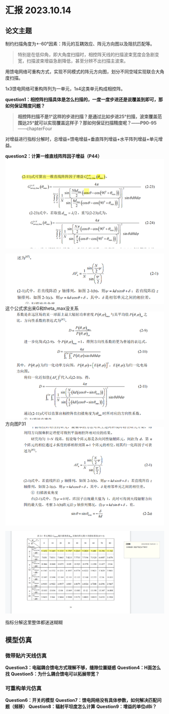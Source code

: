 # 汇报 2023.10.14

## 论文主题

制约扫描角度为+-60°因素：阵元的互耦效应、阵元方向图以及阻抗匹配等。
>特别是在低仰角，即大角度扫描时，相控阵天线的扫描波束宽度会急剧变宽，扫描波束增益急剧降低，甚至分辨不出扫描主波束。

用馈电网络可重构方式，实现不同模式的阵元方向图，划分不同空域实现联合大角度扫描。
 
 1x3馈电网络可重构阵列为一单元，1x4这类单元构成相控阵。
 
 **question1：相控阵扫描具体是怎么扫描的，一度一度步进还是说覆盖到即可，那如何保证精度问题？**
  >**相控阵扫描不是1°这样的步进扫描？是通过比如步进25°扫描，波束覆盖范围达25°就可以实现覆盖这样子？那如何保证扫描精度呢？——P90-95**  ——chapterFour

对增益进行指标分解时，总增益=馈电增益+垂直阵列增益+水平阵列增益+单元增益。

**question2：计算一维直线阵阵因子增益（P44）**
![计算一维直线阵阵因子增益](/imgs/2023-10-14/KxCIpxvaibYnxu1o.png)

![方向图](/imgs/2023-10-14/FLW79GZqt2IoYS9q.png)
这个公式求出来G和theta_max没关系
![增益与方向图](/imgs/2023-09-14/vRZufBkGMS897YML.png)
方向图P31
![方向图P31](/imgs/2023-10-14/WxB7Aie53hUSS7hJ.png)

![单元增益](/imgs/2023-10-14/UBjaAkmeOHqf5OPq.png)

指标分解这里整体都迷迷糊糊

## 模型仿真
### 微带贴片天线仿真
**Question3：电磁耦合馈电方式理解不够，缝隙位置疑惑**
**Question4：H面怎么找**
**Question5：为什么耦合馈电可以拓展带宽？**
### 可重构单元仿真
**Question6：开关的模型**
**Question7：馈电网络没有具体参数，如何解决匹配问题（频移）**
**Question8：辐射平坦度怎么计算**
**Question9：增益的单位dBi？**



<!--stackedit_data:
eyJoaXN0b3J5IjpbLTc0NzQzNDE2Niw1NzM0NTI5MzksLTk1Nz
U2Mjk2Nl19
-->